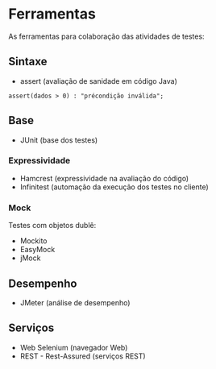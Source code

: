 # Ferramentas
As ferramentas para colaboração das atividades de testes:

## Sintaxe
* assert (avaliação de sanidade em código Java)

```
assert(dados > 0) : "précondição inválida";
```

## Base
* JUnit (base dos testes)

### Expressividade
* Hamcrest (expressividade na avaliação do código)
* Infinitest (automação da execução dos testes no cliente)

### Mock
Testes com objetos dublê:
* Mockito
* EasyMock
* jMock

## Desempenho
* JMeter (análise de desempenho)

## Serviços
* Web Selenium (navegador Web)
* REST - Rest-Assured (serviços REST)
